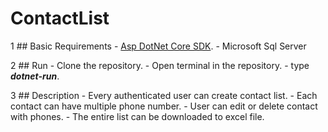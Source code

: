 # ContactList

1 ## Basic Requirements
    - [Asp DotNet Core SDK](https://www.microsoft.com/net/learn/get-started/windows/).
    - Microsoft Sql Server
    
2 ## Run
    - Clone the repository.
    - Open terminal in the repository.
    - type **_dotnet-run_**.
    
3 ## Description
    - Every authenticated user can create contact list.
    - Each contact can have multiple phone number.
    - User can edit or delete contact with phones.
    - The entire list can be downloaded to excel file.
